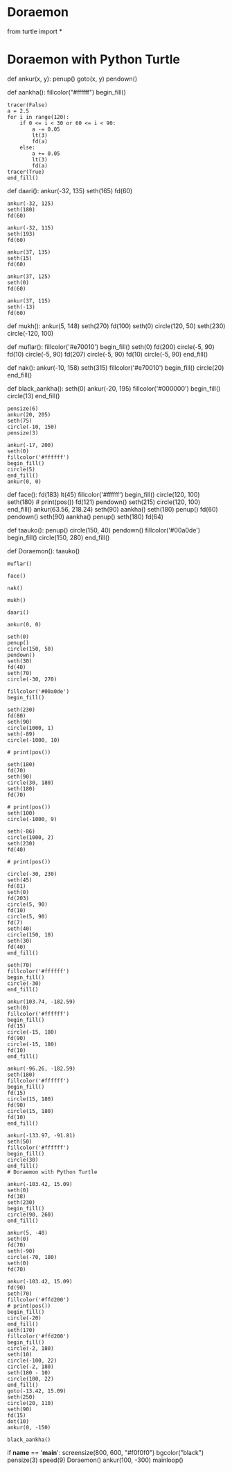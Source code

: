 # Doraemon
from turtle import *


# Doraemon with Python Turtle
def ankur(x, y):
    penup()
    goto(x, y)
    pendown()


def aankha():
    fillcolor("#ffffff")
    begin_fill()

    tracer(False)
    a = 2.5
    for i in range(120):
        if 0 <= i < 30 or 60 <= i < 90:
            a -= 0.05
            lt(3)
            fd(a)
        else:
            a += 0.05
            lt(3)
            fd(a)
    tracer(True)
    end_fill()


def daari():
    ankur(-32, 135)
    seth(165)
    fd(60)

    ankur(-32, 125)
    seth(180)
    fd(60)

    ankur(-32, 115)
    seth(193)
    fd(60)

    ankur(37, 135)
    seth(15)
    fd(60)

    ankur(37, 125)
    seth(0)
    fd(60)

    ankur(37, 115)
    seth(-13)
    fd(60)


def mukh():
    ankur(5, 148)
    seth(270)
    fd(100)
    seth(0)
    circle(120, 50)
    seth(230)
    circle(-120, 100)


def muflar():
    fillcolor('#e70010')
    begin_fill()
    seth(0)
    fd(200)
    circle(-5, 90)
    fd(10)
    circle(-5, 90)
    fd(207)
    circle(-5, 90)
    fd(10)
    circle(-5, 90)
    end_fill()


def nak():
    ankur(-10, 158)
    seth(315)
    fillcolor('#e70010')
    begin_fill()
    circle(20)
    end_fill()


def black_aankha():
    seth(0)
    ankur(-20, 195)
    fillcolor('#000000')
    begin_fill()
    circle(13)
    end_fill()

    pensize(6)
    ankur(20, 205)
    seth(75)
    circle(-10, 150)
    pensize(3)

    ankur(-17, 200)
    seth(0)
    fillcolor('#ffffff')
    begin_fill()
    circle(5)
    end_fill()
    ankur(0, 0)


def face():
    fd(183)
    lt(45)
    fillcolor('#ffffff')
    begin_fill()
    circle(120, 100)
    seth(180)
    # print(pos())
    fd(121)
    pendown()
    seth(215)
    circle(120, 100)
    end_fill()
    ankur(63.56, 218.24)
    seth(90)
    aankha()
    seth(180)
    penup()
    fd(60)
    pendown()
    seth(90)
    aankha()
    penup()
    seth(180)
    fd(64)


def taauko():
    penup()
    circle(150, 40)
    pendown()
    fillcolor('#00a0de')
    begin_fill()
    circle(150, 280)
    end_fill()


def Doraemon():
    taauko()

    muflar()

    face()

    nak()

    mukh()

    daari()

    ankur(0, 0)

    seth(0)
    penup()
    circle(150, 50)
    pendown()
    seth(30)
    fd(40)
    seth(70)
    circle(-30, 270)

    fillcolor('#00a0de')
    begin_fill()

    seth(230)
    fd(80)
    seth(90)
    circle(1000, 1)
    seth(-89)
    circle(-1000, 10)

    # print(pos())

    seth(180)
    fd(70)
    seth(90)
    circle(30, 180)
    seth(180)
    fd(70)

    # print(pos())
    seth(100)
    circle(-1000, 9)

    seth(-86)
    circle(1000, 2)
    seth(230)
    fd(40)

    # print(pos())

    circle(-30, 230)
    seth(45)
    fd(81)
    seth(0)
    fd(203)
    circle(5, 90)
    fd(10)
    circle(5, 90)
    fd(7)
    seth(40)
    circle(150, 10)
    seth(30)
    fd(40)
    end_fill()

    seth(70)
    fillcolor('#ffffff')
    begin_fill()
    circle(-30)
    end_fill()

    ankur(103.74, -182.59)
    seth(0)
    fillcolor('#ffffff')
    begin_fill()
    fd(15)
    circle(-15, 180)
    fd(90)
    circle(-15, 180)
    fd(10)
    end_fill()

    ankur(-96.26, -182.59)
    seth(180)
    fillcolor('#ffffff')
    begin_fill()
    fd(15)
    circle(15, 180)
    fd(90)
    circle(15, 180)
    fd(10)
    end_fill()

    ankur(-133.97, -91.81)
    seth(50)
    fillcolor('#ffffff')
    begin_fill()
    circle(30)
    end_fill()
    # Doraemon with Python Turtle

    ankur(-103.42, 15.09)
    seth(0)
    fd(38)
    seth(230)
    begin_fill()
    circle(90, 260)
    end_fill()

    ankur(5, -40)
    seth(0)
    fd(70)
    seth(-90)
    circle(-70, 180)
    seth(0)
    fd(70)

    ankur(-103.42, 15.09)
    fd(90)
    seth(70)
    fillcolor('#ffd200')
    # print(pos())
    begin_fill()
    circle(-20)
    end_fill()
    seth(170)
    fillcolor('#ffd200')
    begin_fill()
    circle(-2, 180)
    seth(10)
    circle(-100, 22)
    circle(-2, 180)
    seth(180 - 10)
    circle(100, 22)
    end_fill()
    goto(-13.42, 15.09)
    seth(250)
    circle(20, 110)
    seth(90)
    fd(15)
    dot(10)
    ankur(0, -150)

    black_aankha()


if __name__ == '__main__':
    screensize(800, 600, "#f0f0f0")
    bgcolor("black")
    pensize(3)
    speed(9)
    Doraemon()
    ankur(100, -300)
    mainloop()

